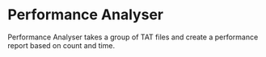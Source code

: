 # Performance Analyser

Performance Analyser takes a group of TAT files and create a performance report based on count and time.
